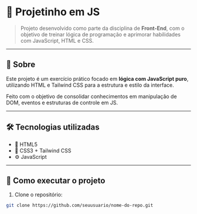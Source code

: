 # 🧠 Projetinho em JS

> Projeto desenvolvido como parte da disciplina de **Front-End**, com o objetivo de treinar lógica de programação e aprimorar habilidades com JavaScript, HTML e CSS.

---

## 📖 Sobre

Este projeto é um exercício prático focado em **lógica com JavaScript puro**, utilizando HTML e Tailwind CSS para a estrutura e estilo da interface.

Feito com o objetivo de consolidar conhecimentos em manipulação de DOM, eventos e estruturas de controle em JS.

---

## 🛠️ Tecnologias utilizadas

- 🧩 HTML5  
- 🎨 CSS3 + Tailwind CSS  
- ⚙️ JavaScript  

---

## 🚀 Como executar o projeto

1. Clone o repositório:
```bash
git clone https://github.com/seuusuario/nome-do-repo.git

